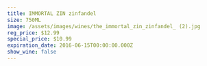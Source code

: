 ```yaml
---
title: IMMORTAL ZIN zinfandel
size: 750ML
image: /assets/images/wines/the_immortal_zin_zinfandel_ (2).jpg
reg_price: $12.99
special_price: $10.99
expiration_date: 2016-06-15T00:00:00.000Z
show_wine: false
---
```



